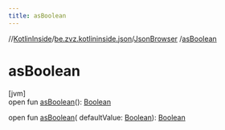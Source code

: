 ```yaml
---
title: asBoolean
---
```

//[KotlinInside](../../../index.html)/[be.zvz.kotlininside.json](../index.html)/[JsonBrowser](index.html)
/[asBoolean](as-boolean.html)

# asBoolean

[jvm]\
open
fun [asBoolean](as-boolean.html)(): [Boolean](https://kotlinlang.org/api/latest/jvm/stdlib/kotlin/-boolean/index.html)

open fun [asBoolean](as-boolean.html)(
defaultValue: [Boolean](https://kotlinlang.org/api/latest/jvm/stdlib/kotlin/-boolean/index.html)): [Boolean](https://kotlinlang.org/api/latest/jvm/stdlib/kotlin/-boolean/index.html)




